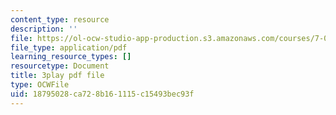 ```yaml
---
content_type: resource
description: ''
file: https://ol-ocw-studio-app-production.s3.amazonaws.com/courses/7-01sc-fundamentals-of-biology-fall-2011/18795028ca728b161115c15493bec93f_Rn9zldxtZko.pdf
file_type: application/pdf
learning_resource_types: []
resourcetype: Document
title: 3play pdf file
type: OCWFile
uid: 18795028-ca72-8b16-1115-c15493bec93f
---
```

